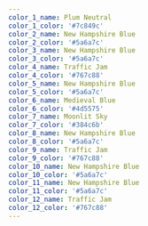 ```yaml
---
color_1_name: Plum Neutral
color_1_color: '#7c849c'
color_2_name: New Hampshire Blue
color_2_color: '#5a6a7c'
color_3_name: New Hampshire Blue
color_3_color: '#5a6a7c'
color_4_name: Traffic Jam
color_4_color: '#767c88'
color_5_name: New Hampshire Blue
color_5_color: '#5a6a7c'
color_6_name: Medieval Blue
color_6_color: '#4d5575'
color_7_name: Moonlit Sky
color_7_color: '#384c6b'
color_8_name: New Hampshire Blue
color_8_color: '#5a6a7c'
color_9_name: Traffic Jam
color_9_color: '#767c88'
color_10_name: New Hampshire Blue
color_10_color: '#5a6a7c'
color_11_name: New Hampshire Blue
color_11_color: '#5a6a7c'
color_12_name: Traffic Jam
color_12_color: '#767c88'
---
```

